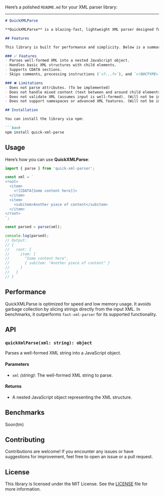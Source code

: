 Here’s a polished `README.md` for your XML parser library:

---

```markdown
# QuickXMLParse

**QuickXMLParse** is a blazing-fast, lightweight XML parser designed for simple hierarchical XML data. By focusing on core functionality and avoiding unnecessary overhead, it outperforms existing libraries like `fast-xml-parser` in terms of speed and memory efficiency.

## Features

This library is built for performance and simplicity. Below is a summary of what it can and cannot do:

### ✅ Features
- Parses well-formed XML into a nested JavaScript object.
- Handles basic XML structures with child elements.
- Supports CDATA sections.
- Skips comments, processing instructions (`<?...?>`), and `<!DOCTYPE>` declarations.

### ❌ Limitations
- Does not parse attributes. (To be implemented)
- Does not handle mixed content (text between and around child elements). (To be implemented)
- Does not validate XML (assumes input is well-formed). (Will not be implemented)
- Does not support namespaces or advanced XML features. (Will not be implemented)

## Installation

You can install the library via npm:

```bash
npm install quick-xml-parse
```

## Usage

Here’s how you can use **QuickXMLParse**:

```typescript
import { parse } from 'quick-xml-parser';

const xml = `
<root>
  <item>
    <![CDATA[Some content here]]>
  </item>
  <item>
    <subitem>Another piece of content</subitem>
  </item>
</root>
`;

const parsed = parse(xml);

console.log(parsed);
// Output:
// {
//   root: {
//     item: [
//       "Some content here",
//       { subitem: "Another piece of content" }
//     ]
//   }
// }
```

## Performance

QuickXMLParse is optimized for speed and low memory usage. It avoids garbage collection by slicing strings directly from the input XML. In benchmarks, it outperforms `fast-xml-parser` for its supported functionality.

## API

### `quickXmlParse(xml: string): object`

Parses a well-formed XML string into a JavaScript object.

#### Parameters
- `xml` *(string)*: The well-formed XML string to parse.

#### Returns
- A nested JavaScript object representing the XML structure.

## Benchmarks

Soon(tm)

## Contributing

Contributions are welcome! If you encounter any issues or have suggestions for improvement, feel free to open an issue or a pull request.

## License

This library is licensed under the MIT License. See the [LICENSE](./LICENSE) file for more information.
```